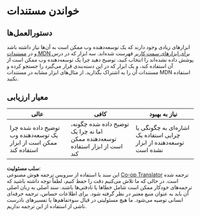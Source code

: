 <!--
CO_OP_TRANSLATOR_METADATA:
{
  "original_hash": "1ce4deaec80130d3a0a3c906568459fc",
  "translation_date": "2025-08-24T13:01:34+00:00",
  "source_file": "1-getting-started-lessons/1-intro-to-programming-languages/assignment.md",
  "language_code": "fa"
}
-->
# خواندن مستندات

## دستورالعمل‌ها

ابزارهای زیادی وجود دارند که یک توسعه‌دهنده وب ممکن است به آن‌ها نیاز داشته باشد و در [مستندات MDN برای ابزارهای سمت کاربر](https://developer.mozilla.org/docs/Learn/Tools_and_testing/Understanding_client-side_tools/Overview) فهرست شده‌اند. سه ابزار که در درس پوشش داده نشده‌اند را انتخاب کنید، توضیح دهید چرا یک توسعه‌دهنده وب ممکن است از آن استفاده کند، و یک ابزار که در این دسته‌بندی قرار می‌گیرد را جستجو کرده و مستندات آن را به اشتراک بگذارید. از مثال‌های ابزار مشابه در مستندات MDN استفاده نکنید.

## معیار ارزیابی

عالی | کافی | نیاز به بهبود
--- | --- | -- |
|توضیح داده شده چرا یک توسعه‌دهنده وب ممکن است از ابزار استفاده کند| توضیح داده شده چگونه، اما نه چرا یک توسعه‌دهنده ممکن است از ابزار استفاده کند| اشاره‌ای به چگونگی یا چرایی استفاده یک توسعه‌دهنده از ابزار نشده است |

**سلب مسئولیت**:  
این سند با استفاده از سرویس ترجمه هوش مصنوعی [Co-op Translator](https://github.com/Azure/co-op-translator) ترجمه شده است. در حالی که ما تلاش می‌کنیم دقت را حفظ کنیم، لطفاً توجه داشته باشید که ترجمه‌های خودکار ممکن است شامل خطاها یا نادقتی‌ها باشند. سند اصلی به زبان اصلی آن باید به عنوان منبع معتبر در نظر گرفته شود. برای اطلاعات حساس، ترجمه حرفه‌ای انسانی توصیه می‌شود. ما هیچ مسئولیتی در قبال سوءتفاهم‌ها یا تفسیرهای نادرست ناشی از استفاده از این ترجمه نداریم.